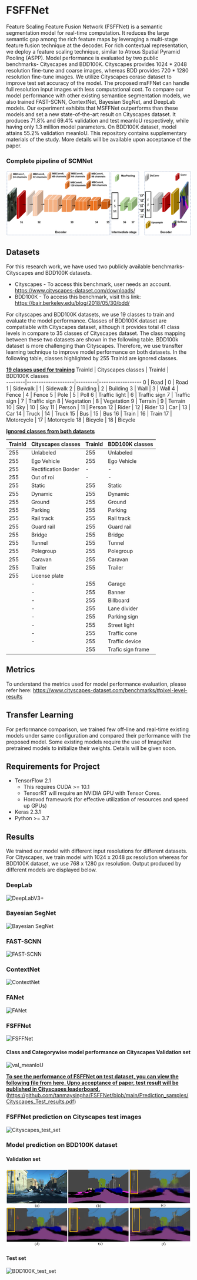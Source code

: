 # FSFFNet
Feature Scaling Feature Fusion Network (FSFFNet) is a semantic segmentation model for real-time computation. It reduces the large semantic gap among the rich feature maps by leveraging a multi-stage feature fusion technique at the decoder. For rich contextual representation, we deploy a feature scaling technique, similar to Atrous Spatial Pyramid Pooling (ASPP).
Model performance is evaluated by two public benchmarks- Cityscapes and BDD100K. Cityscapes provides 1024 * 2048 resolution fine-tune and coarse images, whereas BDD provides 720 * 1280 resolution fine-tune images. We utilize Cityscapes corase dataset to improve test set accuracy of the model. The proposed msFFNet can handle full resolution input images with less computational cost. To compare our model performance with other existing semantice segmentation models, we also trained FAST-SCNN, ContextNet, Bayesian SegNet, and DeepLab models. Our experiment exhibits that MSFFNet outperforms than these models and set a new state-of-the-art result on Cityscapes dataset. It produces 71.8% and 69.4% validation and test meanIoU respectively, while having only 1.3 million model parameters. On BDD100K dataset, model attains 55.2% validation meanIoU. This repository contains supplementary materials of the study. More details will be available upon acceptance of the paper. 

### Complete pipeline of SCMNet
![pipeline](https://github.com/tanmaysingha/FSFFNet/blob/main/Prediction_samples/complete_pipeline.png?raw=true)

## Datasets
For this research work, we have used two publicly available benchmarks- Cityscapes and BDD100K datasets.
* Cityscapes - To access this benchmark, user needs an account. https://www.cityscapes-dataset.com/downloads/     
* BDD100K - To access this benchmark, visit this link: https://bair.berkeley.edu/blog/2018/05/30/bdd/

For cityscapes and BDD100K datasets, we use 19 classes to train and evaluate the model performance. Classes of BDD100K dataset are compatiable with Cityscapes dataset, although it provides total 41 class levels in compare to 35 classes of Cityscapes dataset. The class mapping between these two datasets are shown in the following table. BDD100k dataset is more challenging than Cityscapes. Therefore, we use transfter learning technique to improve model performance on both datasets. In the following table, classes highlighted by 255 TrainId are ignored classes.

<b><u>19 classes used for training</b></u>
TrainId | Cityscapes classes | TrainId | BDD100K classes   
--------|--------------------|---------|------------------
   0    |        Road        |    0    |      Road
   1    |      Sidewalk      |    1    |    Sidewalk
   2    |      Building      |    2    |    Building
   3    |        Wall        |    3    |      Wall
   4    |       Fence        |    4    |     Fence
   5    |        Pole        |    5    |      Poll
   6    |   Traffic light    |    6    |  Traffic sign
   7    |   Traffic sign     |    7    |  Traffic sign
   8    |    Vegetation      |    8    |   Vegetation
   9    |      Terrain       |    9    |    Terrain
  10    |        Sky         |   10    |      Sky
  11    |      Person        |   11    |    Person
  12    |       Rider        |   12    |     Rider
  13    |        Car         |   13    |      Car
  14    |      Truck         |   14    |     Truck
  15    |        Bus         |   15    |      Bus
  16    |      Train         |   16    |     Train
  17    |    Motorcycle      |   17    |   Motorcycle
  18    |      Bicycle       |   18    |     Bicycle
  
 <b><u>Ignored classes from both datasets</b></u>
 
 TrainId | Cityscapes classes | TrainId | BDD100K classes   
--------|--------------------|---------|------------------
  255   |    Unlabeled       |  255    |    Unlabeled
  255   |    Ego Vehicle     |  255    |   Ego Vehicle
  255   |Rectification Border|   -     |       -
  255   |    Out of roi      |   -     |       -
  255   |      Static        |  255    |     Static
  255   |     Dynamic        |  255    |     Dynamic
  255   |      Ground        |  255    |     Ground
  255   |     Parking        |  255    |    Parking
  255   |    Rail track      |  255    |   Rail track
  255   |    Guard rail      |  255    |   Guard rail
  255   |      Bridge        |  255    |     Bridge
  255   |      Tunnel        |  255    |     Tunnel
  255   |    Polegroup       |  255    |   Polegroup
  255   |     Caravan        |  255    |    Caravan
  255   |     Trailer        |  255    |    Trailer
  255   |  License plate     |         |
        |        -           |  255    |     Garage
        |        -           |  255    |     Banner
        |        -           |  255    |   Billboard  
        |        -           |  255    |  Lane divider
        |        -           |  255    |  Parking sign
        |        -           |  255    |  Street light
        |        -           |  255    |  Traffic cone
        |        -           |  255    |  Traffic device
        |                    |  255    | Trafic sign frame

## Metrics
To understand the metrics used for model performance evaluation, please  refer here: https://www.cityscapes-dataset.com/benchmarks/#pixel-level-results

## Transfer Learning
For performance comparison, we trained few off-line and real-time existing models under same configuration and compared their performance with the proposed model. Some existing models require the use of ImageNet pretrained models to initialize their weights. Details will be given soon.

## Requirements for Project
* TensorFlow 2.1
  * This requires CUDA >= 10.1
  * TensorRT will require an NVIDIA GPU with Tensor Cores.
  * Horovod framework (for effective utilization of resources and speed up GPUs)
* Keras 2.3.1
* Python >= 3.7

## Results
We trained our model with different input resolutions for different datasets. For Cityscapes, we train model with 1024 x 2048 px resolution whereas for BDD100K dataset, we use 768 x 1280 px resolution. Output produced by different models are displayed below.

### DeepLab
![DeepLabV3+](https://github.com/tanmaysingha/MsFFNet/blob/main/Prediction_samples/Deeplab.png?raw=true)

### Bayesian SegNet
![Bayesian SegNet](https://github.com/tanmaysingha/MsFFNet/blob/main/Prediction_samples/Bayes_SegNet.png?raw=true)

### FAST-SCNN
![FAST-SCNN](https://github.com/tanmaysingha/MsFFNet/blob/main/Prediction_samples/fast_scnn.png?raw=true)

### ContextNet
![ContextNet](https://github.com/tanmaysingha/MsFFNet/blob/main/Prediction_samples/ContextNet.png?raw=true)

### FANet
![FANet](https://github.com/tanmaysingha/MsFFNet/blob/main/Prediction_samples/FANet.png?raw=true)

### FSFFNet
![FSFFNet](https://github.com/tanmaysingha/MsFFNet/blob/main/Prediction_samples/FSFFNet.png?raw=true)
#### Class and Categorywise model performance on Cityscapes Validation set
![val_meanIoU](https://github.com/tanmaysingha/MsFFNet/blob/main/Prediction_samples/best_val_meanIoU.png?raw=true) 
 
 <b><u>To see the performance of FSFFNet on test dataset, you can view the following file from here. Upno acceptance of paper, test result will be published in Cityscapes leaderboard. </b></u>
 (https://github.com/tanmaysingha/FSFFNet/blob/main/Prediction_samples/Cityscapes_Test_results.pdf)

 ### FSFFNet prediction on Cityscapes test images
![Cityscapes_test_set](https://github.com/tanmaysingha/MsFFNet/blob/main/Prediction_samples/Cityscapes_test.png?raw=true) 
 
### Model prediction on BDD100K dataset
#### Validation set
![BDD100K_val_set](https://github.com/tanmaysingha/FSFFNet/blob/main/Prediction_samples/BDD_val_predictions.png?raw=true)
#### Test set
![BDD100K_test_set](https://github.com/tanmaysingha/MsFFNet/blob/main/Prediction_samples/BDD100K_test.png?raw=true)

